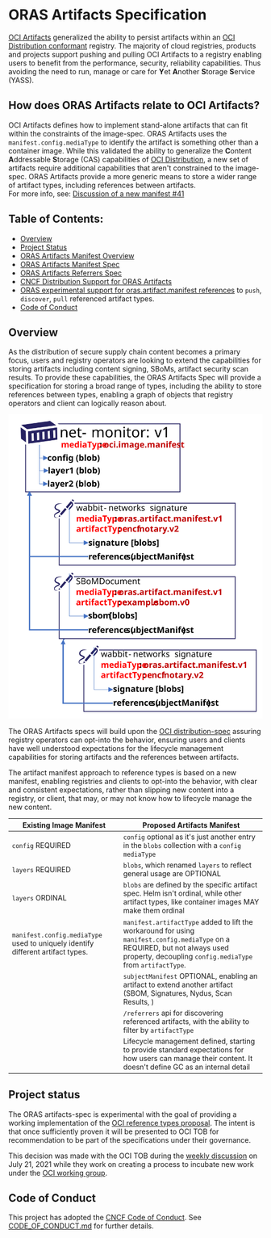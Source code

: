 # ORAS Artifacts Specification

[OCI Artifacts][oci-artifacts] generalized the ability to persist artifacts within an [OCI Distribution conformant][oci-conformance] registry. The majority of cloud registries, products and projects support pushing and pulling OCI Artifacts to a registry enabling users to benefit from the performance, security, reliability capabilities. Thus avoiding the need to run, manage or care for **Y**et **A**nother **S**torage **S**ervice (YASS).

## How does ORAS Artifacts relate to OCI Artifacts?

OCI Artifacts defines how to implement stand-alone artifacts that can fit within the constraints of the image-spec. ORAS Artifacts uses the `manifest.config.mediaType` to identify the artifact is something other than a container image. While this validated the ability to generalize the **C**ontent **A**ddressable **S**torage (CAS) capabilities of [OCI Distribution][oci-distribution], a new set of artifacts require additional capabilities that aren't constrained to the image-spec. ORAS Artifacts provide a more generic means to store a wider range of artifact types, including references between artifacts.  
For more info, see: [Discussion of a new manifest #41](https://github.com/opencontainers/artifacts/discussions/41)

## Table of Contents:

- [Overview](#overview)
- [Project Status](#project-status)
- [ORAS Artifacts Manifest Overview][artifact-manifest]
- [ORAS Artifacts Manifest Spec][artifact-manifest-spec]
- [ORAS Artifacts Referrers Spec][artifact-referrers-spec]
- [CNCF Distribution Support for ORAS Artifacts][cncf-distribution-reftypes]
- [ORAS experimental support for oras.artifact.manifest references][oras-artifacts] to `push`, `discover`, `pull` referenced artifact types.
- [Code of Conduct](#code-of-conduct)

## Overview

As the distribution of secure supply chain content becomes a primary focus, users and registry operators are looking to extend the capabilities for storing artifacts including content signing, SBoMs, artifact security scan results. To provide these capabilities, the ORAS Artifacts Spec will provide a specification for storing a broad range of types, including the ability to store references between types, enabling a graph of objects that registry operators and client can logically reason about. 

![](media/net-monitor-graph.svg)

The ORAS Artifacts specs will build upon the [OCI distribution-spec][oci-distribution] assuring registry operators can opt-into the behavior, ensuring users and clients have well understood expectations for the lifecycle management capabilities for storing artifacts and the references between artifacts.


The artifact manifest approach to reference types is based on a new manifest, enabling registries and clients to opt-into the behavior, with clear and consistent expectations, rather than slipping new content into a registry, or client, that may, or may not know how to lifecycle manage the new content. 

| Existing Image Manifest | Proposed Artifacts Manifest |
|-|-|
| `config` REQUIRED | `config` optional as it's just another entry in the `blobs` collection with a `config mediaType` |
| `layers` REQUIRED | `blobs`, which renamed `layers` to reflect general usage are OPTIONAL |
| `layers` ORDINAL | `blobs` are defined by the specific artifact spec. Helm isn't ordinal, while other artifact types, like container images MAY make them ordinal |
| `manifest.config.mediaType` used to uniquely identify different artifact types. | `manifest.artifactType` added to lift the workaround for using `manifest.config.mediaType` on a REQUIRED, but not always used property, decoupling `config.mediaType` from `artifactType`. |
| | `subjectManifest` OPTIONAL, enabling an artifact to extend another artifact (SBOM, Signatures, Nydus, Scan Results, )
| | `/referrers` api for discovering referenced artifacts, with the ability to filter by `artifactType` |
| | Lifecycle management defined, starting to provide standard expectations for how users can manage their content. It doesn't define GC as an internal detail|

## Project status

The ORAS artifacts-spec is experimental with the goal of providing a working implementation of the [OCI reference types proposal][oci-reference-types-proposal]. The intent is that once sufficiently proven it will be presented to OCI TOB for recommendation to be part of the specifications under their governance.

This decision was made with the OCI TOB during the [weekly discussion][oci-tob-weekly-discussion] on July 21, 2021 while they work on creating a process to incubate new work under the [OCI working group][oci-working-group-proposal].

## Code of Conduct

This project has adopted the [CNCF Code of Conduct](https://github.com/cncf/foundation/blob/master/code-of-conduct.md). See [CODE_OF_CONDUCT.md](CODE_OF_CONDUCT.md) for further details.

[oci-artifacts]:                    https://github.com/opencontainers/artifacts
[oci-conformance]:                  https://github.com/opencontainers/oci-conformance/tree/main/distribution-spec
[oci-distribution]:                 https://github.com/opencontainers/distribution-spec
[cncf-distribution-reftypes]:       https://github.com/notaryproject/distribution/blob/reference-types/docs/reference-types.md
[artifact-manifest]:                ./artifact-manifest.md
[artifact-manifest-spec]:           ./artifact-reftype-spec.md
[artifact-referrers-spec]:          ./manifest-referrers-api.md
[oras-artifacts]:                   https://github.com/deislabs/oras/blob/prototype-2/docs/artifact-manifest.md
[oci-reference-types-proposal]:     https://github.com/opencontainers/artifacts/pull/29
[oci-tob-weekly-discussion]:        https://hackmd.io/El8Dd2xrTlCaCG59ns5cwg#July-21-2021
[oci-working-group-proposal]:       https://github.com/opencontainers/tob/pull/99
